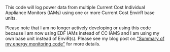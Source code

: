 This code will log power data from multiple Current Cost Individual Appliance Monitors (IAMs) using one
or more Current Cost EnvirR base units.

Please note that I am no longer actively developing or using this code because I am now using EDF IAMs instead of 
CC IAMS and I am using my own base unit instead of EnviR(s).
Please see my blog post on 
["Summary of my energy monitoring code"](http://jack-kelly.com/summary_of_my_energy_monitoring_code) for more details.
